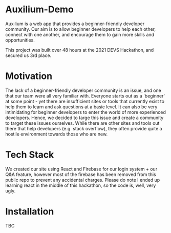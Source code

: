 # Auxilium-Demo
Auxilium is a web app that provides a beginner-friendly developer community. Our aim is to allow beginner developers to help each other, connect with one another, and encourage them to gain more skills and opportunities.

This project was built over 48 hours at the 2021 DEVS Hackathon, and secured us 3rd place.

# Motivation
The lack of a beginner-friendly developer community is an issue, and one that our team were all very familiar with. Everyone starts out as a 'beginner' at some point - yet there are insufficient sites or tools that currently exist to help them to learn and ask questions at a basic level. It can also be very intimidating for beginner developers to enter the world of more experienced developers. Hence, we decided to targe this issue and create a community to target these issues ourselves. While there are other sites and tools out there that help developers (e.g. stack overflow), they often provide quite a hostile environment towards those who are new.

# Tech Stack
We created our site using React and Firebase for our login system + our Q&A feature, however most of the firebase has been removed from this public repo to prevent any accidental charges. Please do note I ended up learning react in the middle of this hackathon, so the code is, well, very ugly.

# Installation
TBC
